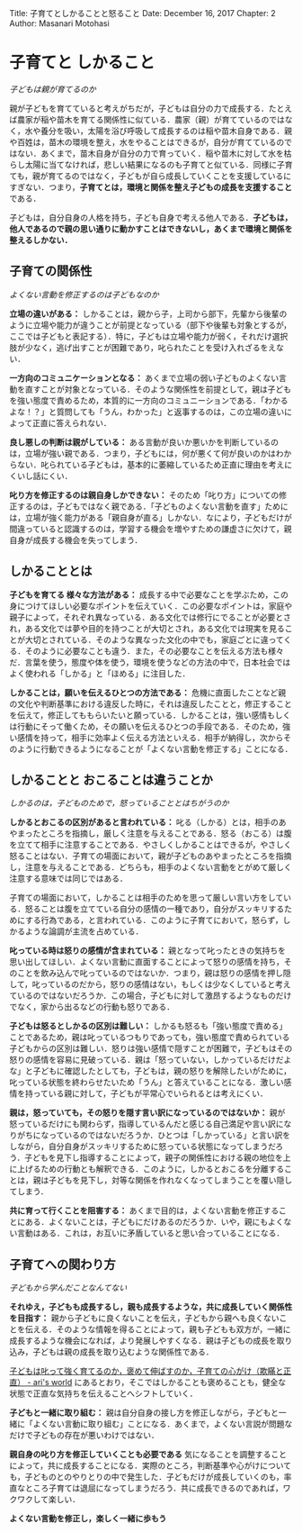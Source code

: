 Title: 子育てとしかることと怒ること
Date: December 16, 2017
Chapter: 2
Author: Masanari Motohasi

# 子育てと しかること
*子どもは親が育てるのか*

親が子どもを育てていると考えがちだが，子どもは自分の力で成長する．たとえば農家が稲や苗木を育てる関係性に似ている．農家（親）が育てているのではなく，水や養分を吸い，太陽を浴び呼吸して成長するのは稲や苗木自身である．親や百姓は，苗木の環境を整え，水をやることはできるが，自分が育てているのではない．あくまで，苗木自身が自分の力で育っていく．稲や苗木に対して水を枯らし太陽に当てなければ，悲しい結果になるのも子育てと似ている．同様に子育ても，親が育てるのではなく，子どもが自ら成長していくことを支援しているにすぎない．つまり，**子育てとは，環境と関係を整え子どもの成長を支援すること** である．

子どもは，自分自身の人格を持ち，子ども自身で考える他人である．**子どもは，他人であるので親の思い通りに動かすことはできないし，あくまで環境と関係を整えるしかない．**



## 子育ての関係性
*よくない言動を修正するのは子どもなのか*

**立場の違いがある：**
しかることは，親から子，上司から部下，先輩から後輩のように立場や能力が違うことが前提となっている（部下や後輩も対象とするが，ここでは子どもと表記する）．特に，子どもは立場や能力が弱く，それだけ選択肢が少なく，逃げ出すことが困難であり，叱られたことを受け入れざるをえない．

**一方向のコミュニケーションとなる：**
あくまで立場の弱い子どものよくない言動を直すことが対象となっている．そのような関係性を前提として，親は子どもを強い態度で責めるため，本質的に一方向のコミュニーションである．「わかるよな！？」と質問しても「うん，わかった」と返事するのは，この立場の違いによって正直に答えられない．

**良し悪しの判断は親がしている：**
ある言動が良いか悪いかを判断しているのは，立場が強い親である．つまり，子どもには，何が悪くて何が良いのかはわからない．叱られている子どもは，基本的に萎縮しているため正直に理由を考えにくいし話にくい．

**叱り方を修正するのは親自身しかできない：**
そのため「叱り方」についての修正するのは，子どもではなく親である．「子どものよくない言動を直す」ためには，立場が強く能力がある「親自身が直る」しかない．なにより，子どもだけが間違っていると認識するのは，学習する機会を増やすための謙虚さに欠けて，親自身が成長する機会を失ってしまう．


## しかることとは

**子どもを育てる 様々な方法がある：**
成長する中で必要なことを学ぶため，この身につけてほしい必要なポイントを伝えていく．この必要なポイントは，家庭や親子によって，それぞれ異なっている．ある文化では修行にでることが必要とされ，ある文化では夢や目的を持つことが大切とされ，ある文化では現実を見ることが大切とされている．そのような異なった文化の中でも，家庭ごとに違ってくる．そのように必要なことも違う．また，その必要なことを伝える方法も様々だ．言葉を使う，態度や体を使う，環境を使うなどの方法の中で，日本社会ではよく使われる「しかる」と「ほめる」に注目した．

**しかることは，願いを伝えるひとつの方法である：**
危機に直面したことなど親の文化や判断基準における違反した時に，それは違反したことと，修正することを伝えて，修正してももらいたいと願っている．しかることは，強い感情もしくは行動にそって働くため，その願いを伝えるひとつの手段である．そのため，強い感情を持って，相手に効率よく伝える方法といえる．相手が納得し，次からそのように行動できるようになることが「よくない言動を修正する」ことになる．


## しかることと おこることは違うことか
*しかるのは，子どものためで，怒っていることとはちがうのか*

**しかるとおこるの区別があると言われている：**
叱る（しかる）とは，相手のあやまったところを指摘し，厳しく注意を与えることである．怒る（おこる）は腹を立てて相手に注意することである．やさしくしかることはできるが，やさしく怒ることはない．子育ての場面において，親が子どものあやまったところを指摘し，注意を与えることである．どちらも，相手のよくない言動をとがめて厳しく注意する意味では同じではある．

子育ての場面において，しかることは相手のためを思って厳しい言い方をしている．怒ることは腹を立てている自分の感情の一種であり，自分がスッキリするためにする行為である，と言われている．このように子育てにおいて，怒らず，しかるような論調が主流を占めている．

**叱っている時は怒りの感情が含まれている：**
親となって叱ったときの気持ちを思い出してほしい．よくない言動に直面することによって怒りの感情を持ち，そのことを飲み込んで叱っているのではないか．つまり，親は怒りの感情を押し隠して，叱っているのだから，怒りの感情はない，もしくは少なくしていると考えているのではないだろうか．この場合，子どもに対して激昂するようなものだけでなく，家から出るなどの行動も怒りである．

**子どもは怒るとしかるの区別は難しい：**
しかるも怒るも「強い態度で責める」ことであるため，親は叱っているつもりであっても，強い態度で責められている子どもからの区別は難しい．怒りは強い感情で隠すことが困難で，子どもはその怒りの感情を容易に見破っている．親は「怒っていない，しかっているだけだよな」と子どもに確認したとしても，子どもは，親の怒りを解除したいがために，叱っている状態を終わらせたいため「うん」と答えていることになる．激しい感情を持っている親に対して，子どもが平常心でいられるとは考えにくい．


**親は，怒っていても，その怒りを隠す言い訳になっているのではないか：**
親が怒っているだけにも関わらず，指導しているんだと感じる自己満足や言い訳になりがちになっているのではないだろうか．ひとつは「しかっている」と言い訳をしながら，自分自身がスッキリするために怒っている状態になってしまうだろう．子どもを見下し指導することによって，親子の関係性における親の地位を上に上げるための行動とも解釈できる．このように，しかるとおこるを分離することは，親は子どもを見下し，対等な関係を作れなくなってしまうことを覆い隠してしまう．

**共に育って行くことを阻害する：**
あくまで目的は，よくない言動を修正することにある．よくないことは，子どもにだけあるのだろうか．いや，親にもよくない言動はある．これは，お互いに矛盾していると思い合っていることになる．



## 子育てへの関わり方
*子どもから学んだことなんてない*

**それゆえ，子どもも成長するし，親も成長するような，共に成長していく関係性を目指す：** 親から子どもに良くないことを伝え，子どもから親へも良くないことを伝える．そのような情報を得ることによって，親も子どもも双方が，一緒に成長するような機会になれば，より発展しやすくなる．親は子どもの成長を取り込み，子どもは親の成長を取り込むような関係性である．

[子どもは叱って強く育てるのか，褒めて伸ばすのか，子育ての心がけ（欺瞞と正直） - ari's world](http://motohasi.hatenablog.com/entry/2017/12/10/231241) にあるとおり，そこではしかることも褒めることも，健全な状態で正直な気持ちを伝えることへシフトしていく．

**子どもと一緒に取り組む：**
親は自分自身の接し方を修正しながら，子どもと一緒に「よくない言動に取り組む」ことになる．あくまで，よくない言説が問題なだけで子どもの存在が悪いわけではない．

**親自身の叱り方を修正していくことも必要である**
気になることを調整することによって，共に成長することになる．実際のところ，判断基準や心がけについても，子どものとのやりとりの中で発生した．子どもだけが成長していくのも，率直なところ子育ては退屈になってしまうだろう．共に成長できるのであれば，ワクワクして楽しい．

**よくない言動を修正し，楽しく一緒に歩もう**
